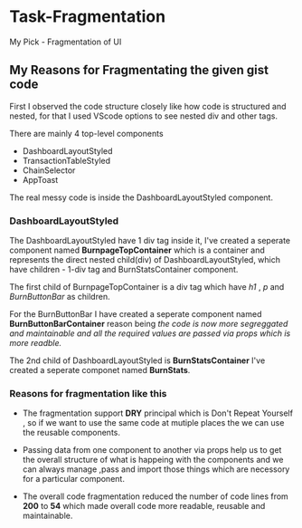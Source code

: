# Task-Fragmentation

My Pick - Fragmentation of UI 

## My Reasons for Fragmentating the given gist code

First I observed the code structure closely like how code is structured and nested, for that I used VScode options to see nested div and other tags.

There are mainly 4 top-level components
- DashboardLayoutStyled
- TransactionTableStyled
- ChainSelector
- AppToast

The real messy code is inside the DashboardLayoutStyled component.

### DashboardLayoutStyled
The DashboardLayoutStyled have 1 div tag inside it, 
I've created a seperate component named **BurnpageTopContainer** which is a container and represents the direct nested child(div) of DashboardLayoutStyled, which have children - 1-div tag and BurnStatsContainer component.

The first child of BurnpageTopContainer is a div tag which have 
*h1* , *p* and *BurnButtonBar* as children.

For the BurnButtonBar I have created a seperate component named 
**BurnButtonBarContainer**
reason being *the code is now more segreggated and maintainable and all the required values are passed via props which is more readble.*

The 2nd child of DashboardLayoutStyled is **BurnStatsContainer**
I've created a seperate componet named **BurnStats**.

### Reasons for fragmentation like this
- The fragmentation support **DRY** principal which is Don't Repeat Yourself , so if we want to use the same code at mutiple places the we can use the reusable components.

- Passing data from one component to another via props help us to get the overall structure of what is happeing with the components and we can always manage ,pass and import those things which are  necessory for a particular component.

- The overall code fragmentation reduced the number of code lines from **200** to **54** which made overall code more readable, reusable and maintainable.








